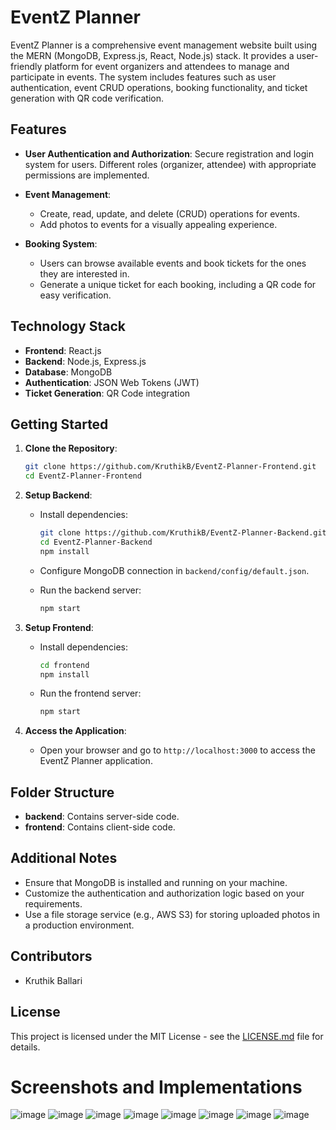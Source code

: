 # EventZ Planner

EventZ Planner is a comprehensive event management website built using the MERN (MongoDB, Express.js, React, Node.js) stack. It provides a user-friendly platform for event organizers and attendees to manage and participate in events. The system includes features such as user authentication, event CRUD operations, booking functionality, and ticket generation with QR code verification.

## Features

- **User Authentication and Authorization**: Secure registration and login system for users. Different roles (organizer, attendee) with appropriate permissions are implemented.

- **Event Management**:
  - Create, read, update, and delete (CRUD) operations for events.
  - Add photos to events for a visually appealing experience.

- **Booking System**:
  - Users can browse available events and book tickets for the ones they are interested in.
  - Generate a unique ticket for each booking, including a QR code for easy verification.

## Technology Stack

- **Frontend**: React.js
- **Backend**: Node.js, Express.js
- **Database**: MongoDB
- **Authentication**: JSON Web Tokens (JWT)
- **Ticket Generation**: QR Code integration

## Getting Started

1. **Clone the Repository**:

    ```bash
    git clone https://github.com/KruthikB/EventZ-Planner-Frontend.git
    cd EventZ-Planner-Frontend
    ```

2. **Setup Backend**:

    - Install dependencies:

        ```bash
        git clone https://github.com/KruthikB/EventZ-Planner-Backend.git
        cd EventZ-Planner-Backend
        npm install
        ```

    - Configure MongoDB connection in `backend/config/default.json`.

    - Run the backend server:

        ```bash
        npm start
        ```

3. **Setup Frontend**:

    - Install dependencies:

        ```bash
        cd frontend
        npm install
        ```

    - Run the frontend server:

        ```bash
        npm start
        ```

4. **Access the Application**:

    - Open your browser and go to `http://localhost:3000` to access the EventZ Planner application.

## Folder Structure

- **backend**: Contains server-side code.
- **frontend**: Contains client-side code.

## Additional Notes

- Ensure that MongoDB is installed and running on your machine.
- Customize the authentication and authorization logic based on your requirements.
- Use a file storage service (e.g., AWS S3) for storing uploaded photos in a production environment.

## Contributors

- Kruthik Ballari

## License

This project is licensed under the MIT License - see the [LICENSE.md](LICENSE.md) file for details.

# Screenshots and Implementations

![image](https://github.com/KruthikB/EventZ-Planner-Frontend/assets/112860541/7585a043-3fca-4447-884c-099810fb61ff)
![image](https://github.com/KruthikB/EventZ-Planner-Frontend/assets/112860541/48432364-cb50-47db-a143-b17b203a4dd9)
![image](https://github.com/KruthikB/EventZ-Planner-Frontend/assets/112860541/5d193fbe-7d76-448d-aedf-1bb9ad0c8d2d)
![image](https://github.com/KruthikB/EventZ-Planner-Frontend/assets/112860541/d9e4580b-9cee-46df-9329-d11574c4b623)
![image](https://github.com/KruthikB/EventZ-Planner-Frontend/assets/112860541/34bda210-750c-4ffd-bf02-e23ddd538202)
![image](https://github.com/KruthikB/EventZ-Planner-Frontend/assets/112860541/8b9c9883-0799-4371-8f06-ee3f06e15110)
![image](https://github.com/KruthikB/EventZ-Planner-Frontend/assets/112860541/e1dc61a8-8e66-4b57-a77b-9c6d2c8c9bbe)
![image](https://github.com/KruthikB/EventZ-Planner-Frontend/assets/112860541/5909f06f-fe0f-48d1-a253-f3278b0a0f37)








